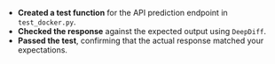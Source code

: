 - **Created a test function** for the API prediction endpoint in `test_docker.py`.
- **Checked the response** against the expected output using `DeepDiff`.
- **Passed the test**, confirming that the actual response matched your expectations.


